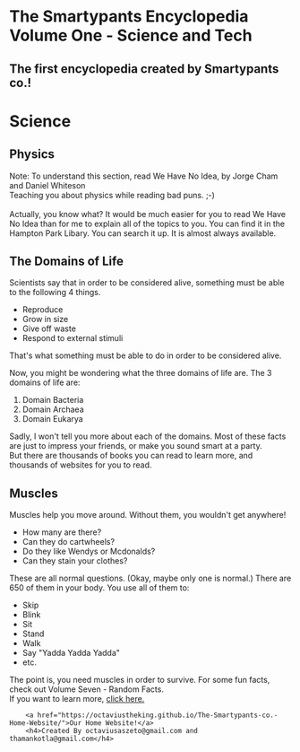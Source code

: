 # The Smartypants Encyclopedia Volume One - Science and Tech
## The first encyclopedia created by Smartypants co.!

<html>
    <head>
        <meta charset="utf-8">
        <title>The Smartypants Encyclopedia Volume One - Science and Tech</title>
    </head>
    <body>
        <h1>Science</h1>
        <h2>Physics</h2>
        <p>Note: To understand this section, read We Have No Idea, by Jorge Cham and Daniel Whiteson<br>
        Teaching you about physics while reading bad puns. ;-)<br>
        <br>
        Actually, you know what? It would be much easier for you to read We Have No Idea than for me to explain all of the topics to you. You can find it in the Hampton Park Libary. You can search it up. It is almost always available.
        <h2>The Domains of Life</h2>
        <p>Scientists say that in order to be considered alive, something must be able to the following 4 things.</p>
        <ul>
            <li>Reproduce</li>
            <li>Grow in size</li>
            <li>Give off waste</li>
            <li>Respond to external stimuli</li>
        </ul>
        <p>That's what something must be able to do in order to be considered alive.</p>
        <p>Now, you might be wondering what the three domains of life are. The 3 domains of life are: </p>
        <ol>
            <li>Domain Bacteria</li>
            <li>Domain Archaea</li>
            <li>Domain Eukarya</li>
        </ol>
        <p>Sadly, I won't tell you more about each of the domains. Most of these facts are just to impress your friends, or make you sound smart at a party. <br>
        But there are thousands of books you can read to learn more, and thousands of websites for you to read.</p>
        <h2>Muscles</h2>
        <p>Muscles help you move around. Without them, you wouldn't get anywhere!                                                                                                         <ul>
            <li>How many are there?</li>
            <li>Can they do cartwheels?</li>
            <li>Do they like Wendys or Mcdonalds?</li>
            <li>Can they stain your clothes?</li>
        </ul>These are all normal questions. (Okay, maybe only one is normal.) There are 650 of them in your body. You use all of them to:</p>
        <ul>
            <li>Skip</li>
            <li>Blink</li>
            <li>Sit</li>
            <li>Stand</li>
            <li>Walk</li>
            <li>Say "Yadda Yadda Yadda"</li>
            <li>etc.</li>
        </ul>
        <p>The point is, you need muscles in order to survive. For some fun facts, check out Volume Seven - Random Facts. <br>If you want to learn more, <a href="https://en.wikipedia.org/wiki/Muscle">click here.</a></p>
    
        <a href="https://octaviustheking.github.io/The-Smartypants-co.-Home-Website/">Our Home Website!</a> 
        <h4>Created By octaviusaszeto@gmail.com and thamankotla@gmail.com</h4>
